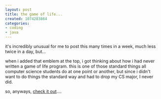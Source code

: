 ```yaml
---
layout: post
title: the game of life...
created: 1074283864
categories:
- coding
- java
---
```

it's incredibly unusual for me to post this many times in a week, much less twice in a day, but...

when i added that emblem at the top, i got thinking about how i had never written a game of life program. this is one of those standard things all computer science students do at one point or another, but since i didn't want to do things the standard way and had to drop my CS major, I never did.

so, anyways, <a href="http://bubblehouse.org/sandbox/Life/">check it out</a>....
